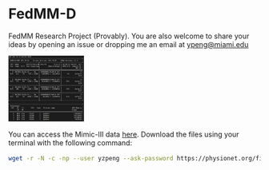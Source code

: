 # FedMM-D

FedMM Research Project (Provably). You are also welcome to share your ideas by opening an issue or dropping me an email at ypeng@miami.edu

<img src="fig/memory.jpg" alt="FedMM-D" width="30%">

You can access the Mimic-III data [here](https://physionet.org/content/mimiciii/1.4/). Download the files using your terminal with the following command:
```bash
wget -r -N -c -np --user yzpeng --ask-password https://physionet.org/files/mimiciii/1.4/


